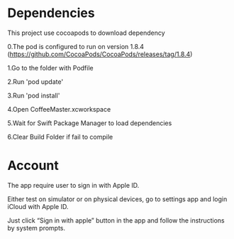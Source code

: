 Dependencies
============

This project use cocoapods to download dependency

0.The pod is configured to run on version 1.8.4
(<https://github.com/CocoaPods/CocoaPods/releases/tag/1.8.4>)

1.Go to the folder with Podfile

2.Run 'pod update'

3.Run 'pod install'

4.Open CoffeeMaster.xcworkspace

5.Wait for Swift Package Manager to load dependencies

6.Clear Build Folder if fail to compile

Account
=======

The app require user to sign in with Apple ID.

Either test on simulator or on physical devices, go to settings app and login
iCloud with Apple ID.

Just click “Sign in with apple” button in the app and follow the instructions by
system prompts.
